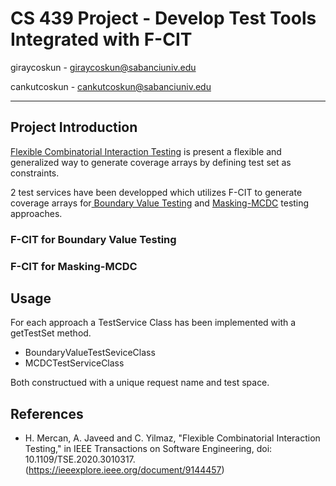 # CS 439 Project - Develop Test Tools Integrated with F-CIT

giraycoskun - giraycoskun@sabanciuniv.edu

cankutcoskun - cankutcoskun@sabanciuniv.edu

---

## Project Introduction

[Flexible Combinatorial Interaction Testing](https://ieeexplore.ieee.org/document/9144457) is present a flexible and generalized way to generate coverage arrays by defining test set as constraints.

2 test services have been developped which utilizes F-CIT to generate coverage arrays for[ Boundary Value Testing](https://en.wikipedia.org/wiki/Boundary-value_analysis) and [Masking-MCDC](https://en.wikipedia.org/wiki/Modified_condition/decision_coverage) testing approaches.

### F-CIT for Boundary Value Testing

### F-CIT for Masking-MCDC

## Usage

For each approach a TestService Class has been implemented with a getTestSet method.

- BoundaryValueTestSeviceClass
- MCDCTestServiceClass

Both constructued with a unique request name and test space.


## References

- H. Mercan, A. Javeed and C. Yilmaz, "Flexible Combinatorial Interaction Testing," in IEEE Transactions on Software Engineering, doi: 10.1109/TSE.2020.3010317. (https://ieeexplore.ieee.org/document/9144457)

